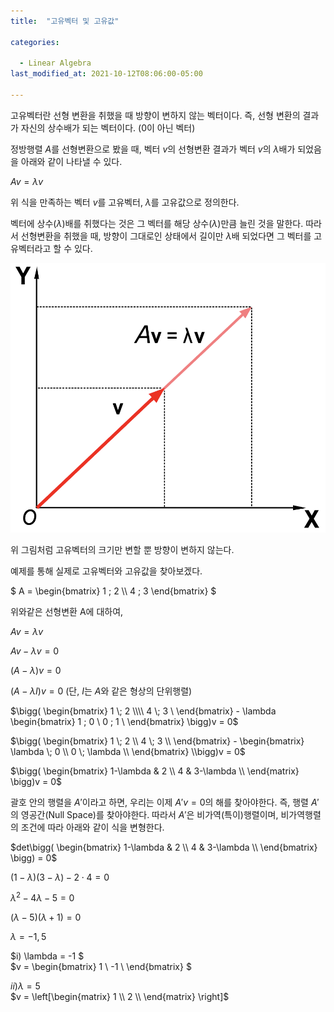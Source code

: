 ```yaml
---
title:  "고유벡터 및 고유값"

categories:

  - Linear Algebra
last_modified_at: 2021-10-12T08:06:00-05:00

---
```


고유벡터란 선형 변환을 취했을 때 방향이 변하지 않는 벡터이다. 즉, 선형 변환의 결과가 자신의 상수배가 되는 벡터이다. (0이 아닌 벡터)

정방행렬 $A$를 선형변환으로 봤을 때, 벡터 $v$의 선형변환 결과가 벡터 $v$의 $\lambda$배가 되었음을 아래와 같이 나타낼 수 있다. 

$Av = \lambda v$

위 식을 만족하는 벡터 $v$를 고유벡터, $\lambda$를 고유값으로 정의한다.  

벡터에 상수($\lambda$)배를 취했다는 것은 그 벡터를 해당 상수($\lambda$)만큼 늘린 것을 말한다. 따라서 선형변환을 취했을 때, 방향이 그대로인 상태에서 길이만 $\lambda$배 되었다면 그 벡터를 고유벡터라고 할 수 있다.

![](/assets/image/eigenvector2.png)  

위 그림처럼 고유벡터의 크기만 변할 뿐 방향이 변하지 않는다.  

예제를 통해 실제로 고유벡터와 고유값을 찾아보겠다. 

$ A = \begin{bmatrix} 1 \; 2 \\\\ 4 \; 3 \end{bmatrix} $

위와같은 선형변환 A에 대하여,

$Av = \lambda v$ 

$Av - \lambda v = 0$

$(A - \lambda)v = 0$ 

$(A - \lambda I)v = 0$ (단, $I$는 $A$와 같은 형상의 단위행렬)

$\bigg( \begin{bmatrix} 1 \; 2 \\\\ 4 \; 3 \ \end{bmatrix} - \lambda \begin{bmatrix} 1 ; 0 \ 0 ; 1 \ \end{bmatrix} \bigg)v = 0$

$\bigg( \begin{bmatrix} 1 \; 2 \\ 4 \; 3 \\ \end{bmatrix} - \begin{bmatrix} \lambda \; 0 \\ 0 \; \lambda \\ \end{bmatrix} \\bigg)v = 0$

$\bigg( \begin{bmatrix} 1-\lambda & 2 \\ 4 & 3-\lambda \\ \end{matrix} \bigg)v = 0$

괄호 안의 행렬을 $A'$이라고 하면, 우리는 이제 $A'v = 0$의 해를 찾아야한다. 즉, 행렬 $A'$의 영공간(Null Space)를 찾아야한다. 따라서 $A'$은 비가역(특이)행렬이며, 비가역행렬의 조건에 따라 아래와 같이 식을 변형한다. 

$det\bigg( \begin{bmatrix} 1-\lambda & 2 \\ 4 & 3-\lambda \\ \end{bmatrix} \bigg) = 0$

$(1 - \lambda)(3 - \lambda) - 2 \cdot 4 = 0$

$\lambda^2 -4\lambda - 5 = 0$

$(\lambda - 5)(\lambda + 1) = 0$

$\lambda = -1, 5$

$i) \lambda = -1 $
<br/>
$v = \begin{bmatrix} 1 \\ -1 \\ \end{bmatrix} $

$ii) \lambda = 5$
<br/>
$v = \left[\begin{matrix} 1 \\ 2 \\ \end{matrix} \right]$



